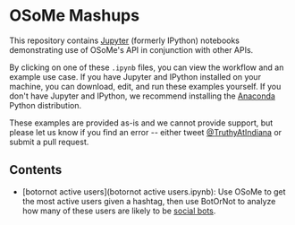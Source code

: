# OSoMe Mashups

This repository contains [Jupyter](http://jupyter.org/) (formerly IPython) notebooks demonstrating use of OSoMe's API in conjunction with other APIs.

By clicking on one of these `.ipynb` files, you can view the workflow and an example use case. If you have Jupyter and IPython installed on your machine, you can download, edit, and run these examples yourself. If you don't have Jupyter and IPython, we recommend installing the [Anaconda](https://www.continuum.io/downloads) Python distribution.

These examples are provided as-is and we cannot provide support, but please let us know if you find an error -- either tweet [@TruthyAtIndiana](https://twitter.com/TruthyAtIndiana) or submit a pull request.

## Contents

* [botornot active users](botornot active users.ipynb): Use OSoMe to get the most active users given a hashtag, then use BotOrNot to analyze how many of these users are likely to be [social bots](http://arxiv.org/abs/1407.5225).
